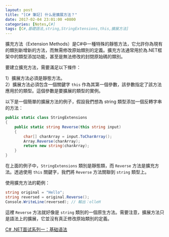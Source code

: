 ```yaml
---
layout: post
title: "[C# 筆記] 什么是擴展方法？"
date: 2017-02-04 23:01:00 +0800
categories: [Notes,C#]
tags: [C#,基礎語法,string,StringExtensions,this,擴展方法]
---
```


擴充方法（Extension Methods）是C#中一種特殊的靜態方法，它允許你為現有的類別新增新的方法，而無需修改原始類別的定義。擴充方法通常用於為.NET框架中的類型添加功能，甚至是無法修改的封閉原始碼的類別。

要建立擴充方法，需要滿足以下條件：

1）擴展方法必須是靜態方法。     
2）擴展方法必須包含一個關鍵字 `this` 作為其第一個參數，該參數指定了該方法應用於的類型。這個參數是要擴展的類型的實例。

以下是一個簡單的擴展方法的例子，假設我們想為 string 類型添加一個反轉字串的方法：

```c#
public static class StringExtensions
{
    public static string Reverse(this string input)
    {
        char[] charArray = input.ToCharArray();
        Array.Reverse(charArray);
        return new string(charArray);
    }
}
```

在上面的例子中，`StringExtensions` 類別是靜態類，而 `Reverse` 方法是擴充方法。透過使用 `this` 關鍵字，我們將 `Reverse` 方法關聯到 `string` 類型上。

使用擴充方法的範例：

```c#
string original = "Hello";
string reversed = original.Reverse();
Console.WriteLine(reversed); // 輸出：olleH
```

這裡 `Reverse` 方法就好像是 `string` 類別的一個原生方法。需要注意，擴展方法只是語法上的擴展，它並沒有真正修改原始類別的定義。       


[C# .NET面试系列一：基础语法](https://cloud.tencent.com/developer/article/2394466)